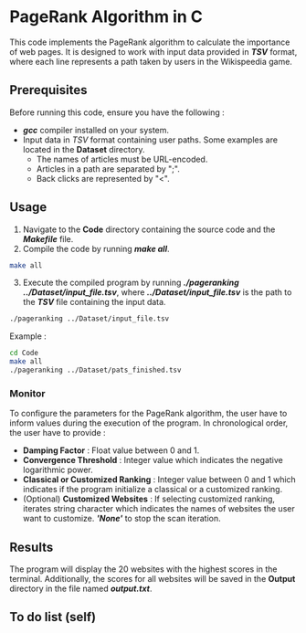 # PageRank Algorithm in C #

This code implements the PageRank algorithm to calculate the importance of web pages. It is designed to work with input data provided in ***TSV*** format, where each line represents a path taken by users in the Wikispeedia game.

## Prerequisites ##

Before running this code, ensure you have the following :

- ***gcc*** compiler installed on your system.
- Input data in *TSV* format containing user paths. Some examples are located in the **Dataset** directory.
    - The names of articles must be URL-encoded.
    - Articles in a path are separated by ";".
    - Back clicks are represented by "<".

## Usage ##

1. Navigate to the **Code** directory containing the source code and the ***Makefile*** file.
2. Compile the code by running ***make all***.
```bash
make all
```
3. Execute the compiled program by running ***./pageranking ../Dataset/input_file.tsv***, where ***../Dataset/input_file.tsv*** is the path to the ***TSV*** file containing the input data.
```bash
./pageranking ../Dataset/input_file.tsv
```

Example :

```bash
cd Code
make all
./pageranking ../Dataset/pats_finished.tsv
```

### Monitor ###

To configure the parameters for the PageRank algorithm, the user have to inform values during the execution of the program. In chronological order, the user have to provide :
- **Damping Factor** : Float value between 0 and 1.
- **Convergence Threshold** : Integer value which indicates the negative logarithmic power.
- **Classical or Customized Ranking** : Integer value between 0 and 1 which indicates if the program initialize a classical or a customized ranking.
- (Optional) **Customized Websites** : If selecting customized ranking, iterates string character which indicates the names of websites the user want to customize. ***'None'*** to stop the scan iteration.

## Results ##

The program will display the 20 websites with the highest scores in the terminal. Additionally, the scores for all websites will be saved in the **Output** directory in the file named ***output.txt***.

## To do list (self) ##
